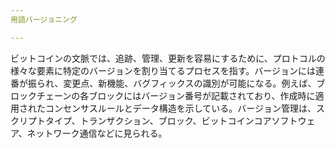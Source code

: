 ```yaml
---
用語バージョニング

---
```

ビットコインの文脈では、追跡、管理、更新を容易にするために、プロトコルの様々な要素に特定のバージョンを割り当てるプロセスを指す。バージョンには連番が振られ、変更点、新機能、バグフィックスの識別が可能になる。例えば、ブロックチェーンの各ブロックにはバージョン番号が記載されており、作成時に適用されたコンセンサスルールとデータ構造を示している。バージョン管理は、スクリプトタイプ、トランザクション、ブロック、ビットコインコアソフトウェア、ネットワーク通信などに見られる。